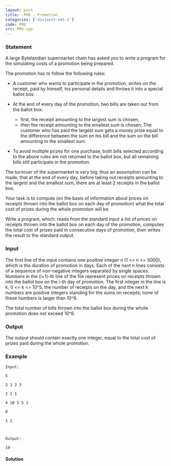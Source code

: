 ```yaml
---
layout: post
title:  PRO - Promotion
categories: ['disjoint-set-2']
code: PRO
src: PRO.cpp
---
```


### **Statement**

A large Bytelandian supermarket chain has asked you to write a program for the
simulating costs of a promotion being prepared.

The promotion has to follow the following rules:

  * A customer who wants to participate in the promotion, writes on the receipt, paid by himself, his personal details and throws it into a special ballot box. 
  * At the end of every day of the promotion, two bills are taken out from the ballot box: 
    * first, the receipt amounting to the largest sum is chosen, 
    * then the receipt amounting to the smallest sum is chosen; 
The customer who has paid the largest sum gets a money prize equal to the
difference between the sum on his bill and the sum on the bill amounting to
the smallest sum.

  * To avoid multiple prizes for one purchase, both bills selected according to the above rules are not returned to the ballot box, but all remaining bills still participate in the promotion. 

The turnover of the supermarket is very big, thus an assumption can be made,
that at the end of every day, before taking out receipts amounting to the
largest and the smallest sum, there are at least 2 receipts in the ballot box.

Your task is to compute (on the basis of information about prices on receipts
thrown into the ballot box on each day of promotion) what the total cost of
prizes during the whole promotion will be.

Write a program, which: reads from the standard input a list of prices on
receipts thrown into the ballot box on each day of the promotion, computes the
total cost of prizes paid in consecutive days of promotion, then writes the
result to the standard output.

### Input

The first line of the input contains one positive integer n (1 <= n <= 5000),
which is the duration of promotion in days. Each of the next n lines consists
of a sequence of non-negative integers separated by single spaces. Numbers in
the (i+1)-th line of the file represent prices on receipts thrown into the
ballot box on the i-th day of promotion. The first integer in the line is k, 0
<= k <= 10^5, the number of receipts on the day, and the next k numbers are
positive integers standing for the sums on receipts; none of these numbers is
larger than 10^6.

The total number of bills thrown into the ballot box during the whole
promotion does not exceed 10^6.

### Output

The output should contain exactly one integer, equal to the total cost of
prizes paid during the whole promotion.

### Example

    
    
    Input:
    5
    3 1 2 3
    2 1 1
    4 10 5 5 1
    0
    1 2
    
    Output:
    19
    



#### **Solution**



